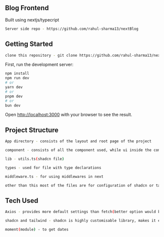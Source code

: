 ## Blog Frontend

Built using nextjs/typecript

```bash
Server side repo - https://github.com/rahul-sharma13/nextBlog
```



## Getting Started

```bash
clone this repository - git clone https://github.com/rahul-sharma13/nextBlog-client.git
```

First, run the development server:

```bash
npm install
npm run dev
# or
yarn dev
# or
pnpm dev
# or
bun dev
```

Open [http://localhost:3000](http://localhost:3000) with your browser to see the result.

## Project Structure

```bash
App directory - consists of the layout and root page of the project

component - consists of all the component used, while ui inside the component directory is used for common components

lib - utils.ts(shadcn file)

types - used for file with type declarations

middleware.ts - for using middlewares in next

other than this most of the files are for configuration of shadcn or tailwind or next js
```

## Tech Used

```bash
Axios - provides more default settings than fetch(better option would be to using it with react-query for client side caching and easy management of states)

shadcn and tailwind - shadcn is highly customisable library, makes it easy to Used

moment(module) - to get dates
```